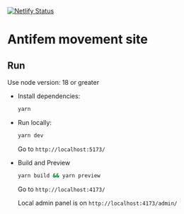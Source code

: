 [![Netlify Status](https://api.netlify.com/api/v1/badges/5ab4c367-3592-4361-a4b8-ccd46514c967/deploy-status)](https://app.netlify.com/sites/antifem-site/deploys)

# Antifem movement site

## Run

Use node version: 18 or greater

- Install dependencies:

  ```bash
  yarn
  ```

- Run locally:

  ```bash
  yarn dev
  ```

  Go to `http://localhost:5173/`

- Build and Preview

  ```bash
  yarn build && yarn preview
  ```

  Go to `http://localhost:4173/`

  Local admin panel is on `http://localhost:4173/admin/`
